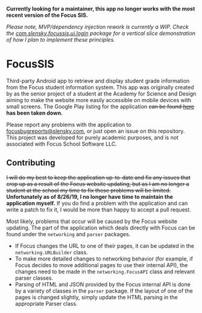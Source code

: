 **Currently looking for a maintainer, this app no longer works with the most recent version of the Focus SIS.**

*Please note, MVP/dependency injection rework is currently a WIP. Check the [com.slensky.focussis.ui.login](https://github.com/stephanlensky/FocusSIS/tree/refactor/app/src/main/java/com/slensky/focussis/ui/login) package for a vertical slice demonstration of how I plan to implement these principles.*

# FocusSIS

Third-party Android app to retrieve and display student grade information from the Focus student information system. This app was originally created by as the senior project of a student at the Academy for Science and Design aiming to make the website more easily accessible on mobile devices with small screens. The Google Play listing for the application ~~can be found [here](https://play.google.com/store/apps/details?id=com.slensky.focussis)~~ **has been taken down.**

Please report any problems with the application to [focusbugreports@slensky.com](mailto:focusbugreports@slensky.com), or just open an issue on this repository. This project was developed for purely academic purposes, and is not associated with Focus School Software LLC.

## Contributing

~~I will do my best to keep the application up-to-date and fix any issues that crop up as a result of the Focus website updating, but as I am no longer a student at the school my time to fix these problems will be limited.~~ **Unfortunately as of 8/26/19, I no longer have time to maintain the application myself.** If you do find a problem with the application and can write a patch to fix it, I would be more than happy to accept a pull request.

Most likely, problems that occur will be caused by the Focus website updating. The part of the application which deals directly with Focus can be found under the `networking` and `parser` packages.

- If Focus changes the URL to one of their pages, it can be updated in the `networking.URLBuilder` class.
- To make more detailed changes to networking behavior (for example, if Focus decides to move additional pages to use their internal API), the changes need to be made in the `networking.FocusAPI` class and relevant parser classes.
- Parsing of HTML and JSON provided by the Focus internal API is done by a variety of classes in the `parser` package. If the layout of one of the pages is changed slightly, simply update the HTML parsing in the appropriate Parser class.
